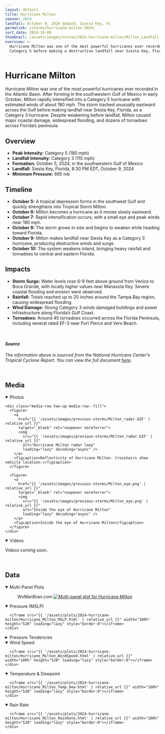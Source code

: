 ```yaml
---
layout: default
title: Hurricane Milton
season: 2024
landfall: October 9, 2024 &mdash; Siesta Key, FL
permalink: /storms/hurricane-milton-2024/
sort_date: 2024-10-09
thumbnail: /assets/images/storms/2024-hurricane-milton/Milton_Landfall.jpg
overview: >-
  Hurricane Milton was one of the most powerful hurricanes ever recorded in the Atlantic Basin, rapidly intensifying to a
  Category 5 before making a destructive landfall near Siesta Key, Florida.
---
```


<h1 class="storm-page__title">Hurricane Milton</h1>
Hurricane Milton was one of the most powerful hurricanes ever recorded in the Atlantic Basin. After forming in the southwestern Gulf of Mexico in early October, Milton rapidly intensified into a Category 5 hurricane with estimated winds of about 180 mph. The storm tracked unusually eastward across the Gulf before making landfall near Siesta Key, Florida, as a Category 3 hurricane. Despite weakening before landfall, Milton caused major coastal damage, widespread flooding, and dozens of tornadoes across Florida’s peninsula.

## Overview
- **Peak Intensity:** Category 5 (180 mph)
- **Landfall Intensity:** Category 3 (115 mph)
- **Formation:** October 5, 2024, in the southwestern Gulf of Mexico
- **Landfall:** Siesta Key, Florida, 8:30 PM EDT, October 9, 2024
- **Minimum Pressure:** 895 mb

## Timeline
- **October 5:** A tropical depression forms in the southwest Gulf and quickly strengthens into Tropical Storm Milton.
- **October 6:** Milton becomes a hurricane as it moves slowly eastward.
- **October 7:** Rapid intensification occurs, with a small eye and peak winds near 180 mph.
- **October 8:** The storm grows in size and begins to weaken while heading toward Florida.
- **October 9:** Milton makes landfall near Siesta Key as a Category 3 hurricane, producing destructive winds and surge.
- **October 10:** The system weakens inland, bringing heavy rainfall and tornadoes to central and eastern Florida.

## Impacts
- **Storm Surge:** Water levels rose 6–9 feet above ground from Venice to Boca Grande, with locally higher values near Manasota Key. Severe coastal flooding and erosion were observed.
- **Rainfall:** Totals reached up to 20 inches around the Tampa Bay region, causing widespread flooding.
- **Wind Damage:** Strong Category 3 winds damaged buildings and power infrastructure along Florida’s Gulf Coast.
- **Tornadoes:** Around 45 tornadoes occurred across the Florida Peninsula, including several rated EF-3 near Fort Pierce and Vero Beach.

<br />

#### _Source_
<em>The information above is sourced from the National Hurricane Center's Tropical Cyclone Report. You can view the full document <a href="https://www.nhc.noaa.gov/data/tcr/AL142024_Milton.pdf" target="_blank" rel="noopener noreferrer">here</a>.</em>

<br />

## Media

<!-- Milton-only local styles. Scoped so it cannot affect other pages. -->
<style>
  #milton-photos {
    width: min(100%, 1024px);
    margin: 0 auto;
  }
  #milton-photos .media-row {
    display: grid;
    grid-template-columns: minmax(0, 0.36fr) minmax(0, 0.95fr); /* slightly reduce eye width to keep equal heights within container */
    gap: 0.75rem;
    align-items: stretch;
  }
  #milton-photos figure {
    margin: 0;
    display: flex;
    flex-direction: column;
  }
  #milton-photos figure a {
    display: block;
    flex: 1 1 auto;
  }
  #milton-photos img {
    display: block;
    width: 100%;
    height: auto;
  }
  #milton-photos figcaption {
    text-align: center;
    font-size: 0.9rem;
    padding-top: 0.5rem;
  }
  @media (max-width: 900px) {
    #milton-photos .media-row {
      grid-template-columns: 1fr;
    }
    #milton-photos figure a {
      flex: none;
    }
  }
</style>

<details class="storm-plot-group" open>
  <summary class="storm-plot-summary">Photos</summary>

  <!-- Keep this wrapper so the block aligns like Helene without touching sitewide CSS -->
  <div id="milton-photos" class="media-wide"
       style="--media-base-width: calc(100% + 6rem); --media-max-target: 1500px; --media-gutter: 1rem;">

    <div class="media-row two-up media-row--fill">
      <figure>
        <a
          href="{{ '/assets/images/previous-storms/Milton_radar.GIF' | relative_url }}"
          target="_blank" rel="noopener noreferrer">
          <img
            src="{{ '/assets/images/previous-storms/Milton_radar.GIF' | relative_url }}"
            alt="Hurricane Milton radar loop"
            loading="lazy" decoding="async" />
        </a>
        <figcaption>Reflectivity of Hurricane Milton. Crosshairs show vehicle location.</figcaption>
      </figure>

      <figure>
        <a
          href="{{ '/assets/images/previous-storms/Milton_eye.png' | relative_url }}"
          target="_blank" rel="noopener noreferrer">
          <img
            src="{{ '/assets/images/previous-storms/Milton_eye.png' | relative_url }}"
            alt="Inside the eye of Hurricane Milton"
            loading="lazy" decoding="async" />
        </a>
        <figcaption>Inside the eye of Hurricane Milton</figcaption>
      </figure>
    </div>
  </div>
</details>

<details class="storm-plot-group" open>
  <summary class="storm-plot-summary">Videos</summary>
  <p>Videos coming soon.</p>
</details>

<br />

<!-- DATA-SECTION:START -->

<h2>Data</h2>

<div class="storm-data">
  <details class="storm-plot-group" open>
    <summary class="storm-plot-summary">Multi-Panel Plots</summary>
    <div class="storm-plot storm-multi-panels">
      <figure class="storm-multi-panels__figure">
        <span class="storm-multi-panels__watermark" aria-hidden="true">WxManBran.com</span>
        <a href="{{ '/assets/plots/2024-hurricane-milton/Hurricane_Milton_MultiPanel.svg' | relative_url }}" target="_blank" rel="noopener noreferrer">
          <img src="{{ '/assets/plots/2024-hurricane-milton/Hurricane_Milton_MultiPanel.svg' | relative_url }}" alt="Multi-panel plot for Hurricane Milton" loading="lazy">
        </a>
      </figure>
    </div>
  </details>
  <details class="storm-plot-group" open>
    <summary class="storm-plot-summary">Pressure (MSLP)</summary>
    <div class="storm-plot">

      <iframe src="{{ '/assets/plots/2024-hurricane-milton/Hurricane_Milton_MSLP.html' | relative_url }}" width="100%" height="520" loading="lazy" style="border:0"></iframe>
    </div>
  </details>
  <details class="storm-plot-group">
    <summary class="storm-plot-summary">Pressure Tendencies</summary>
    <div class="storm-plot">
      <iframe src="{{ '/assets/plots/2024-hurricane-milton/Hurricane_Milton_PTendency_5min.html' | relative_url }}" width="100%" height="520" loading="lazy" style="border:0"></iframe>
    </div>
    <div class="storm-plot">
      <iframe src="{{ '/assets/plots/2024-hurricane-milton/Hurricane_Milton_PTendency_10min.html' | relative_url }}" width="100%" height="520" loading="lazy" style="border:0"></iframe>
    </div>
    <div class="storm-plot">
      <iframe src="{{ '/assets/plots/2024-hurricane-milton/Hurricane_Milton_PTendency_15min.html' | relative_url }}" width="100%" height="520" loading="lazy" style="border:0"></iframe>
    </div>
    <div class="storm-plot">
      <iframe src="{{ '/assets/plots/2024-hurricane-milton/Hurricane_Milton_PTendency_30min.html' | relative_url }}" width="100%" height="520" loading="lazy" style="border:0"></iframe>
    </div>
    <div class="storm-plot">
      <iframe src="{{ '/assets/plots/2024-hurricane-milton/Hurricane_Milton_PTendency_1hour.html' | relative_url }}" width="100%" height="520" loading="lazy" style="border:0"></iframe>
    </div>
  </details>
  <details class="storm-plot-group" open>
    <summary class="storm-plot-summary">Wind Speed</summary>
    <div class="storm-plot">

      <iframe src="{{ '/assets/plots/2024-hurricane-milton/Hurricane_Milton_WindSpeed.html' | relative_url }}" width="100%" height="520" loading="lazy" style="border:0"></iframe>
    </div>
  </details>
  <details class="storm-plot-group" open>
    <summary class="storm-plot-summary">Temperature &amp; Dewpoint</summary>
    <div class="storm-plot">

      <iframe src="{{ '/assets/plots/2024-hurricane-milton/Hurricane_Milton_Temp_Dew.html' | relative_url }}" width="100%" height="520" loading="lazy" style="border:0"></iframe>
    </div>
  </details>
  <details class="storm-plot-group" open>
    <summary class="storm-plot-summary">Rain Rate</summary>
    <div class="storm-plot">

      <iframe src="{{ '/assets/plots/2024-hurricane-milton/Hurricane_Milton_RainRate.html' | relative_url }}" width="100%" height="520" loading="lazy" style="border:0"></iframe>
    </div>
  </details>
</div>
<!-- DATA-SECTION:END -->
